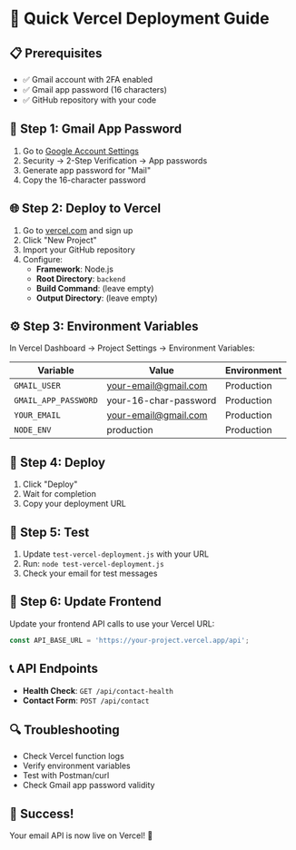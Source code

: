 # 🚀 Quick Vercel Deployment Guide

## 📋 Prerequisites
- ✅ Gmail account with 2FA enabled
- ✅ Gmail app password (16 characters)
- ✅ GitHub repository with your code

## 🔧 Step 1: Gmail App Password
1. Go to [Google Account Settings](https://myaccount.google.com/)
2. Security → 2-Step Verification → App passwords
3. Generate app password for "Mail"
4. Copy the 16-character password

## 🌐 Step 2: Deploy to Vercel
1. Go to [vercel.com](https://vercel.com) and sign up
2. Click "New Project"
3. Import your GitHub repository
4. Configure:
   - **Framework**: Node.js
   - **Root Directory**: `backend`
   - **Build Command**: (leave empty)
   - **Output Directory**: (leave empty)

## ⚙️ Step 3: Environment Variables
In Vercel Dashboard → Project Settings → Environment Variables:

| Variable | Value | Environment |
|----------|-------|-------------|
| `GMAIL_USER` | your-email@gmail.com | Production |
| `GMAIL_APP_PASSWORD` | your-16-char-password | Production |
| `YOUR_EMAIL` | your-email@gmail.com | Production |
| `NODE_ENV` | production | Production |

## 🚀 Step 4: Deploy
1. Click "Deploy"
2. Wait for completion
3. Copy your deployment URL

## 🧪 Step 5: Test
1. Update `test-vercel-deployment.js` with your URL
2. Run: `node test-vercel-deployment.js`
3. Check your email for test messages

## 🔗 Step 6: Update Frontend
Update your frontend API calls to use your Vercel URL:
```javascript
const API_BASE_URL = 'https://your-project.vercel.app/api';
```

## 📞 API Endpoints
- **Health Check**: `GET /api/contact-health`
- **Contact Form**: `POST /api/contact`

## 🔍 Troubleshooting
- Check Vercel function logs
- Verify environment variables
- Test with Postman/curl
- Check Gmail app password validity

## 🎉 Success!
Your email API is now live on Vercel! 🚀 